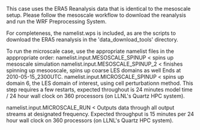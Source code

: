 This case uses the ERA5 Reanalysis data that is identical to the mesoscale setup. Please follow the mesoscale workflow to download the reanalysis and run the WRF Preprocessing System.

For completeness, the namelist.wps is included, as are the scripts to download the ERA5 reanalysis in the 'data_download_tools' directory.

To run the microscale case, use the appropriate namelist files in the apppropriate order:
namelist.input.MESOSCALE_SPINUP < spins up mesoscale simulation
namelist.input.MESOSCALE_SPINUP_2 < finishes spinning up mesooscale, spins up coarse LES domains as well Ends at 2010-05-15_2300UTC.
namelist.input.MICROSCALE_SPINUP < spins up domain 6, the LES domain of interest, using cell perturbationn method.
This step requires a few restarts, expected throughout is 24 minutes model time / 24 hour wall clock on 360 processors (on LLNL's Quartz HPC system).

namelist.input.MICROSCALE_RUN < Outputs data through all output streams at designated frequency. Expected throughput is 15 minutes per 24 hour wall clock on 360 processors (on LLNL's Quartz HPC system).
